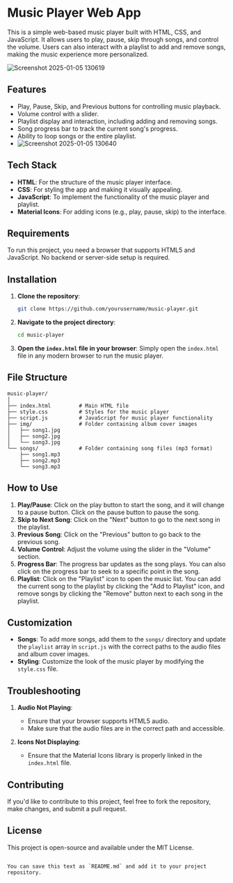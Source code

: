 # Music Player Web App

This is a simple web-based music player built with HTML, CSS, and JavaScript. It allows users to play, pause, skip through songs, and control the volume. Users can also interact with a playlist to add and remove songs, making the music experience more personalized.


![Screenshot 2025-01-05 130619](https://github.com/user-attachments/assets/1c7543e3-40cd-4b41-8ce7-cc076649a6b1)



## Features

- Play, Pause, Skip, and Previous buttons for controlling music playback.
- Volume control with a slider.
- Playlist display and interaction, including adding and removing songs.
- Song progress bar to track the current song's progress.
- Ability to loop songs or the entire playlist.
- ![Screenshot 2025-01-05 130640](https://github.com/user-attachments/assets/caf85144-6e24-4f0f-9ff4-0cd2c489ea7b)


## Tech Stack

- **HTML**: For the structure of the music player interface.
- **CSS**: For styling the app and making it visually appealing.
- **JavaScript**: To implement the functionality of the music player and playlist.
- **Material Icons**: For adding icons (e.g., play, pause, skip) to the interface.

## Requirements

To run this project, you need a browser that supports HTML5 and JavaScript. No backend or server-side setup is required.

## Installation

1. **Clone the repository**:

   ```bash
   git clone https://github.com/yourusername/music-player.git
   ```

2. **Navigate to the project directory**:

   ```bash
   cd music-player
   ```

3. **Open the `index.html` file in your browser**:
   Simply open the `index.html` file in any modern browser to run the music player.

## File Structure

```
music-player/
│
├── index.html         # Main HTML file
├── style.css          # Styles for the music player
├── script.js          # JavaScript for music player functionality
├── img/               # Folder containing album cover images
│   ├── song1.jpg
│   ├── song2.jpg
│   └── song3.jpg
└── songs/             # Folder containing song files (mp3 format)
    ├── song1.mp3
    ├── song2.mp3
    └── song3.mp3
```

## How to Use

1. **Play/Pause**: Click on the play button to start the song, and it will change to a pause button. Click on the pause button to pause the song.
2. **Skip to Next Song**: Click on the "Next" button to go to the next song in the playlist.
3. **Previous Song**: Click on the "Previous" button to go back to the previous song.
4. **Volume Control**: Adjust the volume using the slider in the "Volume" section.
5. **Progress Bar**: The progress bar updates as the song plays. You can also click on the progress bar to seek to a specific point in the song.
6. **Playlist**: Click on the "Playlist" icon to open the music list. You can add the current song to the playlist by clicking the "Add to Playlist" icon, and remove songs by clicking the "Remove" button next to each song in the playlist.

## Customization

- **Songs**: To add more songs, add them to the `songs/` directory and update the `playlist` array in `script.js` with the correct paths to the audio files and album cover images.
- **Styling**: Customize the look of the music player by modifying the `style.css` file.

## Troubleshooting

1. **Audio Not Playing**:
   - Ensure that your browser supports HTML5 audio.
   - Make sure that the audio files are in the correct path and accessible.

2. **Icons Not Displaying**:
   - Ensure that the Material Icons library is properly linked in the `index.html` file.

## Contributing

If you'd like to contribute to this project, feel free to fork the repository, make changes, and submit a pull request.

## License

This project is open-source and available under the MIT License.
```

You can save this text as `README.md` and add it to your project repository.
